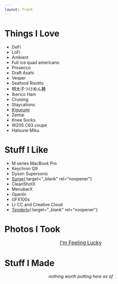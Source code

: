 ```yaml
---
layout: front
---
```


<div id="hero" style="height: 70vh;border-bottom: 1px solid #eee;filter: saturate(1.2); text-align: center; display: none;"><h1 style="font-size: 100px;margin: 0;padding-top: 40%;padding-top: calc(35vh - 75px);">💎<span style="font-size: 90px;">🧡</span>🎂</h1></div>

# Things I <span id="046b759f57ebf5d19440f0639ddd41b7">Love</span>

- DeFi
- LoFi
- Ambient
- Full ice quad americano
- Prosecco
- Draft Asahi
- Vesper
- Seafood Risotto
- 明太子つけめん麺
- Iberico Ham
- Cruising
- Staycations
- [Kigurumi](kig-list/)
- Zentai
- Knee Socks
- W205 C63 coupe
- Hatsune Miku

# Stuff I Like

- M series MacBook Pro
- Keychron Q9
- Dyson Supersonic
- [Surge](https://nssurge.com){:target="_blank" rel="noopener"}
- CleanShotX
- MenubarX
- OpenIn
- GFX100s
- Lr CC and Creative Cloud
- [Tenderly](https://tenderly.co){:target="_blank" rel="noopener"}

# Photos I Took

<div style="text-align: center; font-size: 120%;"><a class="no-underline" href="/photos/?loadRandom=yes">I'm Feeling Lucky</a></div>

# Stuff I Made

<div style="text-align: center"><i>nothing worth putting here as of <span id="current"></span></i>
<script>
  // fill in the date
  var date = new Date();
  var current_date = date.getFullYear()+"-"+(date.getMonth()+1)+"-"+ date.getDate();
  document.getElementById("current").innerHTML = current_date;
</script>

<script>
  // easter egg
  var keki = '💕KEKI'
  window.addEventListener('keypress', (function() {
      var strToType = 'keki',
          strTyped = '';
      return function(event) {
          var character = String.fromCharCode(event.which);
          strTyped += character;
          if (strToType.indexOf(strTyped) === -1) strTyped = '';
          else if (strTyped === strToType) {
              strTyped = '';
              alert(keki);
          }
      };
  }()) );
  document.getElementById("046b759f57ebf5d19440f0639ddd41b7").addEventListener('click', function() {alert(keki); });
</script>

<script>
  // put guide on hero after 5s
  const showInstruct = setTimeout(function(){document.getElementById("hero").insertAdjacentHTML('beforeend', `<p id="hero-instruct">⬇️</p>`)}, 2000);

  // remove instruct
  var firstScrollDone = false;
  document.addEventListener("scroll", function(){
    if (firstScrollDone) {
      if (showInstruct) {
        clearTimeout(showInstruct);
      };
      if (document.getElementById("hero-instruct")) {
        document.getElementById("hero-instruct").remove();
      }
    } else {
      firstScrollDone = true;
    }
  });

  // on scroll blur hero
  const vh = Math.max(document.documentElement.clientHeight || 0, window.innerHeight || 0);
  document.addEventListener("scroll", function(){
    var currentPos = document.documentElement.scrollTop;
    document.getElementById("hero").style.filter = "blur("+(currentPos/(vh/2)*50)+"px)";
  });
</script>
